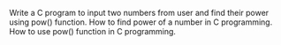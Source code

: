 Write a C program to input two numbers from user and find their power using pow() function. 
How to find power of a number in C programming. How to use pow() function in C programming.
